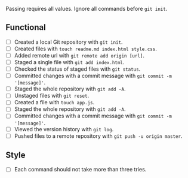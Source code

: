 Passing requires all values. Ignore all commands before `git init`.

## Functional

* [ ] Created a local Git repository with `git init`.
* [ ] Created files with `touch readme.md index.html style.css`.
* [ ] Added remote url with `git remote add origin [url]`.
* [ ] Staged a single file with `git add index.html`.
* [ ] Checked the status of staged files with `git status`.
* [ ] Committed changes with a commit message with `git commit -m '[message]'`.
* [ ] Staged the whole repository with `git add -A`.
* [ ] Unstaged files with `git reset`.
* [ ] Created a file with `touch app.js`.
* [ ] Staged the whole repository with `git add -A`.
* [ ] Committed changes with a commit message with `git commit -m '[message]'`.
* [ ] Viewed the version history with `git log`.
* [ ] Pushed files to a remote repository with `git push -u origin master`.

## Style

* [ ] Each command should not take more than three tries.
